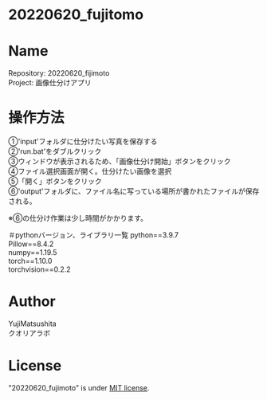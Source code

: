 # 20220620_fujitomo

# Name
Repository: 20220620_fijimoto  
Project: 画像仕分けアプリ  

# 操作方法
①'input'フォルダに仕分けたい写真を保存する  
②'run.bat'をダブルクリック  
③ウィンドウが表示されるため、「画像仕分け開始」ボタンをクリック  
④ファイル選択画面が開く。仕分けたい画像を選択  
⑤「開く」ボタンをクリック  
⑥'output'フォルダに、ファイル名に写っている場所が書かれたファイルが保存される。  

※⑥の仕分け作業は少し時間がかかります。  

＃pythonバージョン、ライブラリ一覧
python==3.9.7  
Pillow==8.4.2  
numpy==1.19.5  
torch==1.10.0  
torchvision==0.2.2  

# Author

YujiMatsushita  
クオリアラボ

# License

"20220620_fujimoto" is under [MIT license](https://en.wikipedia.org/wiki/MIT_License).

